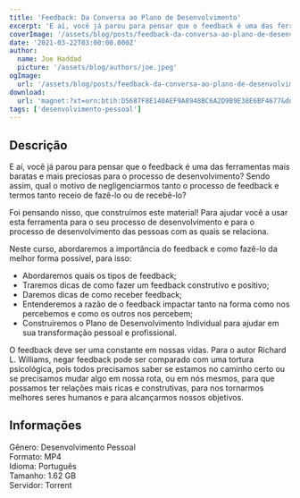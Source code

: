 ```yaml
---
title: 'Feedback: Da Conversa ao Plano de Desenvolvimento'
excerpt: 'E aí, você já parou para pensar que o feedback é uma das ferramentas mais baratas e mais preciosas para o processo de desenvolvimento? Sendo assim, qual o motivo de negligenciarmos tanto o processo de feedback e termos tanto receio de fazê-lo ou de recebê-lo?  Foi pensando nisso, que'
coverImage: '/assets/blog/posts/feedback-da-conversa-ao-plano-de-desenvolvimento.jpg'
date: '2021-03-22T03:00:00.000Z'
author:
  name: Joe Haddad
  picture: '/assets/blog/authors/joe.jpeg'
ogImage:
  url: '/assets/blog/posts/feedback-da-conversa-ao-plano-de-desenvolvimento.jpg'
download:
  url: 'magnet:?xt=urn:btih:D5687F8E140AEF9A8948BC6A2D9B9E38E6BF4677&dn=Feedback.da.Conversa.ao.Plano.de.Desenvolvimento&tr=udp%3a%2f%2ftracker.openbittorrent.com%3a80%2fannounce&tr=udp%3a%2f%2ftracker.opentrackr.org%3a1337%2fannounce'
tags: ['desenvolvimento-pessoal']
---
```

<h2>Descrição</h2>
<p></p><p>E aí, você já parou para pensar que o feedback é uma das ferramentas mais baratas e mais preciosas para o processo de desenvolvimento? Sendo assim, qual o motivo de negligenciarmos tanto o processo de feedback e termos tanto receio de fazê-lo ou de recebê-lo?</p><p>Foi pensando nisso, que construímos este material! Para ajudar você a usar esta ferramenta para o seu processo de desenvolvimento e para o processo de desenvolvimento das pessoas com as quais se relaciona.</p><p>Neste curso, abordaremos a importância do feedback e como fazê-lo da melhor forma possível, para isso:</p><ul><li>Abordaremos quais os tipos de feedback;</li><li>Traremos dicas de como fazer um feedback construtivo e positivo;</li><li>Daremos dicas de como receber feedback;</li><li>Entenderemos a razão de o feedback impactar tanto na forma como nos percebemos e como os outros nos percebem;</li><li>Construiremos o Plano de Desenvolvimento Individual para ajudar em sua transformação pessoal e profissional.</li></ul><p>O feedback deve ser uma constante em nossas vidas. Para o autor Richard L. Williams, negar feedback pode ser comparado com uma tortura psicológica, pois todos precisamos saber se estamos no caminho certo ou se precisamos mudar algo em nossa rota, ou em nós mesmos, para que possamos ter relações mais ricas e construtivas, para nos tornarmos melhores seres humanos e para alcançarmos nossos objetivos.</p><h2>Informações</h2><p>Gênero: Desenvolvimento Pessoal<br/>Formato: MP4<br/>Idioma: Português<br/>Tamanho: 1.62 GB<br/>Servidor: Torrent</p>